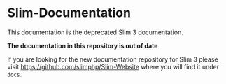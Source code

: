 # Slim-Documentation

This documentation is the deprecated Slim 3 documentation. 

**The documentation in this repository is out of date**

If you are looking for the new documentation repository for Slim 3 please visit https://github.com/slimphp/Slim-Website where you will find it under `docs`.
